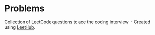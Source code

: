 # Problems
Collection of LeetCode questions to ace the coding interview! - Created using [LeetHub](https://github.com/QasimWani/LeetHub).
